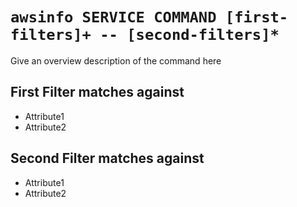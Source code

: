 # `awsinfo SERVICE COMMAND [first-filters]+ -- [second-filters]*`

Give an overview description of the command here

## First Filter matches against

* Attribute1 
* Attribute2

## Second Filter matches against

* Attribute1 
* Attribute2